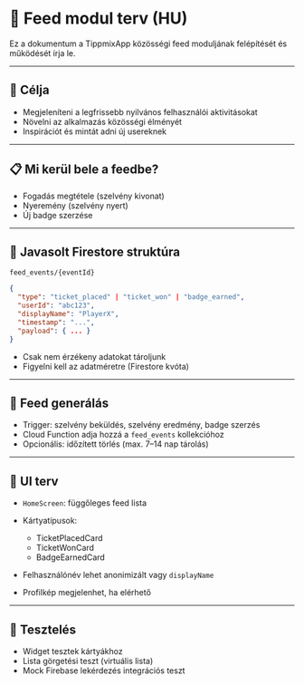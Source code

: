 # 📰 Feed modul terv (HU)

Ez a dokumentum a TippmixApp közösségi feed moduljának felépítését és működését írja le.

---

## 🎯 Célja

- Megjeleníteni a legfrissebb nyilvános felhasználói aktivitásokat
- Növelni az alkalmazás közösségi élményét
- Inspirációt és mintát adni új usereknek

---

## 📋 Mi kerül bele a feedbe?

- Fogadás megtétele (szelvény kivonat)
- Nyeremény (szelvény nyert)
- Új badge szerzése

---

## 📁 Javasolt Firestore struktúra

```
feed_events/{eventId}
```

```json
{
  "type": "ticket_placed" | "ticket_won" | "badge_earned",
  "userId": "abc123",
  "displayName": "PlayerX",
  "timestamp": "...",
  "payload": { ... }
}
```

- Csak nem érzékeny adatokat tároljunk
- Figyelni kell az adatméretre (Firestore kvóta)

---

## 🔁 Feed generálás

- Trigger: szelvény beküldés, szelvény eredmény, badge szerzés
- Cloud Function adja hozzá a `feed_events` kollekcióhoz
- Opcionális: időzített törlés (max. 7–14 nap tárolás)

---

## 🧠 UI terv

- `HomeScreen`: függőleges feed lista
- Kártyatípusok:

  - TicketPlacedCard
  - TicketWonCard
  - BadgeEarnedCard
- Felhasználónév lehet anonimizált vagy `displayName`
- Profilkép megjelenhet, ha elérhető

---

## 🧪 Tesztelés

- Widget tesztek kártyákhoz
- Lista görgetési teszt (virtuális lista)
- Mock Firebase lekérdezés integrációs teszt
